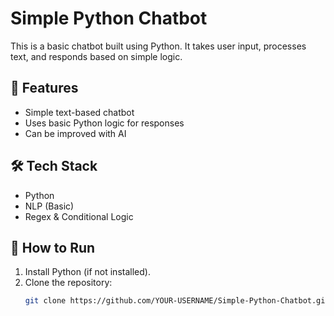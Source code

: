 # Simple Python Chatbot  
This is a basic chatbot built using Python. It takes user input, processes text, and responds based on simple logic.  

## 🚀 Features  
- Simple text-based chatbot  
- Uses basic Python logic for responses  
- Can be improved with AI  

## 🛠 Tech Stack  
- Python  
- NLP (Basic)  
- Regex & Conditional Logic  

## 📌 How to Run  
1. Install Python (if not installed).  
2. Clone the repository:  
   ```bash
   git clone https://github.com/YOUR-USERNAME/Simple-Python-Chatbot.git
